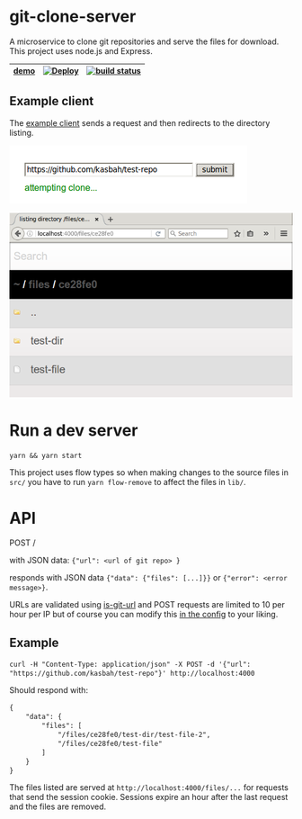 
# git-clone-server

A microservice to clone git repositories and serve the files for download.
This project uses node.js and Express.

| [**demo**](https://git-clone-server.herokuapp.com) | [![Deploy](https://www.herokucdn.com/deploy/button.svg)](https://heroku.com/deploy?template=https://github.com/kasbah/git-clone-server)| [![build status][travis_status_svg]](https://travis-ci.org/kasbah/git-clone-server) |
|---|---|---|

## Example client
The [example client](client/) sends a request and then redirects to the directory listing. 

![screenshot1](screenshot1.png)

![screenshot2](screenshot2.png)

# Run a dev server

```
yarn && yarn start
```

This project uses flow types so when making changes to the source files in `src/` you have to run `yarn flow-remove` to affect the files in `lib/`.

# API

POST  /

with JSON data: `{"url": <url of git repo> }`

responds with JSON data `{"data": {"files": [...]}}` or `{"error": <error message>}`.

URLs are validated using [is-git-url](https://github.com/kasbah/is-git-url/tree/ssh-user-and-not-dot-git) and POST requests are limited to 10 per hour per IP but of course you can modify this [in the config](config.js) to your liking.

## Example

```
curl -H "Content-Type: application/json" -X POST -d '{"url": "https://github.com/kasbah/test-repo"}' http://localhost:4000
```
Should respond with:

```
{
    "data": {
        "files": [
            "/files/ce28fe0/test-dir/test-file-2",
            "/files/ce28fe0/test-file"
        ]
    }
}
```

The files listed are served at `http://localhost:4000/files/...` for requests that send the session cookie.
Sessions expire an hour after the last request and the files are removed.

[travis_status_svg]: https://travis-ci.org/kasbah/git-clone-server.svg?branch=master
